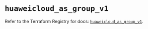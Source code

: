 # `huaweicloud_as_group_v1`

Refer to the Terraform Registry for docs: [`huaweicloud_as_group_v1`](https://registry.terraform.io/providers/huaweicloud/huaweicloud/1.71.1/docs/resources/as_group_v1).
